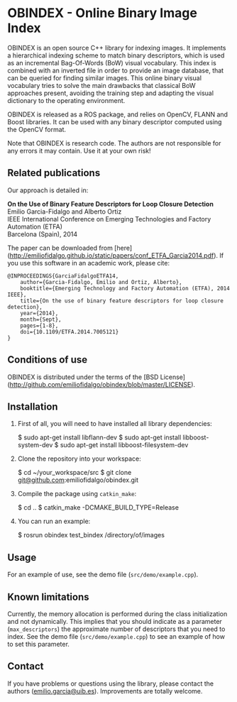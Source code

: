 # OBINDEX - Online Binary Image Index

OBINDEX is an open source C++ library for indexing images. It implements a hierarchical indexing scheme to match binary descriptors, which is used as an incremental Bag-Of-Words (BoW) visual vocabulary. This index is combined with an inverted file in order to provide an image database, that can be queried for finding similar images. This online binary visual vocabulary tries to solve the main drawbacks that classical BoW approaches present, avoiding the training step and adapting the visual dictionary to the operating environment.

OBINDEX is released as a ROS package, and relies on OpenCV, FLANN and Boost libraries. It can be used with any binary descriptor computed using the OpenCV format.

Note that OBINDEX is research code. The authors are not responsible for any errors it may contain. Use it at your own risk!

## Related publications

Our approach is detailed in:

**On the Use of Binary Feature Descriptors for Loop Closure Detection**     
Emilio Garcia-Fidalgo and Alberto Ortiz     
IEEE International Conference on Emerging Technologies and Factory Automation (ETFA)     
Barcelona (Spain), 2014

The paper can be downloaded from [here] (http://emiliofidalgo.github.io/static/papers/conf_ETFA_Garcia2014.pdf). If you use this software in an academic work, please cite:

	@INPROCEEDINGS{GarciaFidalgoETFA14,
		author={Garcia-Fidalgo, Emilio and Ortiz, Alberto},
		booktitle={Emerging Technology and Factory Automation (ETFA), 2014 IEEE},
		title={On the use of binary feature descriptors for loop closure detection},
		year={2014},
		month={Sept},
		pages={1-8},
		doi={10.1109/ETFA.2014.7005121}
	}

## Conditions of use

OBINDEX is distributed under the terms of the [BSD License] (http://github.com/emiliofidalgo/obindex/blob/master/LICENSE).

## Installation

1. First of all, you will need to have installed all library dependencies:

	$ sudo apt-get install libflann-dev
	$ sudo apt-get install libboost-system-dev
	$ sudo apt-get install libboost-filesystem-dev

2. Clone the repository into your workspace:
	
	$ cd ~/your_workspace/src
	$ git clone git@github.com:emiliofidalgo/obindex.git

3. Compile the package using `catkin_make`:
	
	$ cd ..
	$ catkin_make -DCMAKE_BUILD_TYPE=Release

4. You can run an example:
	
	$ rosrun obindex test_bindex /directory/of/images

## Usage

For an example of use, see the demo file (`src/demo/example.cpp`).

## Known limitations

Currently, the memory allocation is performed during the class initialization and not dynamically. This implies that you should indicate as a parameter (`max_descriptors`) the approximate number of descriptors that you need to index. See the demo file (`src/demo/example.cpp`) to see an example of how to set this parameter.

## Contact

If you have problems or questions using the library, please contact the authors (emilio.garcia@uib.es). Improvements are totally welcome.
